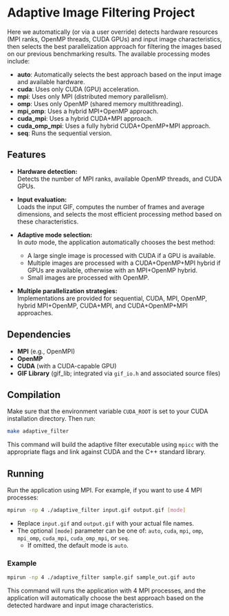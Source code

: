 # Adaptive Image Filtering Project

Here we automatically (or via a user override) detects hardware resources (MPI ranks, OpenMP threads, CUDA GPUs) and input image characteristics, then selects the best parallelization approach for filtering the images based on our previous benchmarking results. The available processing modes include:

- **auto**: Automatically selects the best approach based on the input image and available hardware.
- **cuda**: Uses only CUDA (GPU) acceleration.
- **mpi**: Uses only MPI (distributed memory parallelism).
- **omp**: Uses only OpenMP (shared memory multithreading).
- **mpi_omp**: Uses a hybrid MPI+OpenMP approach.
- **cuda_mpi**: Uses a hybrid CUDA+MPI approach.
- **cuda_omp_mpi**: Uses a fully hybrid CUDA+OpenMP+MPI approach.
- **seq**: Runs the sequential version.

## Features

- **Hardware detection:**  
  Detects the number of MPI ranks, available OpenMP threads, and CUDA GPUs.
  
- **Input evaluation:**  
  Loads the input GIF, computes the number of frames and average dimensions, and selects the most efficient processing method based on these characteristics.
  
- **Adaptive mode selection:**  
  In *auto* mode, the application automatically chooses the best method:
  - A large single image is processed with CUDA if a GPU is available.
  - Multiple images are processed with a CUDA+OpenMP+MPI hybrid if GPUs are available, otherwise with an MPI+OpenMP hybrid.
  - Small images are processed with OpenMP.
  
- **Multiple parallelization strategies:**  
  Implementations are provided for sequential, CUDA, MPI, OpenMP, hybrid MPI+OpenMP, CUDA+MPI, and CUDA+OpenMP+MPI approaches.

## Dependencies

- **MPI** (e.g., OpenMPI)
- **OpenMP**
- **CUDA** (with a CUDA-capable GPU)
- **GIF Library** (gif_lib; integrated via `gif_io.h` and associated source files)

## Compilation

Make sure that the environment variable `CUDA_ROOT` is set to your CUDA installation directory. Then run:

```bash
make adaptive_filter
```

This command will build the adaptive filter executable using `mpicc` with the appropriate flags and link against CUDA and the C++ standard library.

## Running

Run the application using MPI. For example, if you want to use 4 MPI processes:

```bash
mpirun -np 4 ./adaptive_filter input.gif output.gif [mode]
```

- Replace `input.gif` and `output.gif` with your actual file names.
- The optional `[mode]` parameter can be one of: `auto`, `cuda`, `mpi`, `omp`, `mpi_omp`, `cuda_mpi`, `cuda_omp_mpi`, or `seq`.
  - If omitted, the default mode is `auto`.

### Example

```bash
mpirun -np 4 ./adaptive_filter sample.gif sample_out.gif auto
```

This command will runs the application with 4 MPI processes, and the application will automatically choose the best approach based on the detected hardware and input image characteristics.

